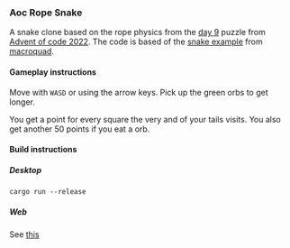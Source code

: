 ### Aoc Rope Snake

A snake clone based on the rope physics from the [day 9](https://adventofcode.com/2022/day/9) puzzle from [Advent of code 2022](https://adventofcode.com/2022).
The code is based of the [snake example](https://github.com/not-fl3/macroquad/blob/master/examples/snake.rs) from [macroquad](https://github.com/not-fl3/macroquad).

#### Gameplay instructions

Move with `WASD` or using the arrow keys.
Pick up the green orbs to get longer.

You get a point for every square the very and of your tails visits. You also get another 50 points if you eat a orb.

#### Build instructions

##### Desktop
```
cargo run --release
```

##### Web
See [this](https://github.com/not-fl3/macroquad#wasm)

